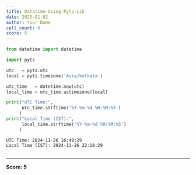 ```yaml
---
title: Datatime-Using-Pytz-Lib
date: 2025-01-02
author: Your Name
cell_count: 6
score: 5
---
```


```python
from datetime import datetime
```


```python
import pytz
```


```python
utc   = pytz.utc
local = pytz.timezone('Asia/kolkata')
```


```python
utc_time   = datetime.now(utc)
local_time = utc_time.astimezone(local)
```


```python
print("UTC Time:",
      utc_time.strftime('%Y-%m-%d %H:%M:%S')
     )
print("Local Time (IST):",
      local_time.strftime('%Y-%m-%d %H:%M:%S')
     )
```

    UTC Time: 2024-11-26 16:48:29
    Local Time (IST): 2024-11-26 22:18:29



```python

```


---
**Score: 5**
